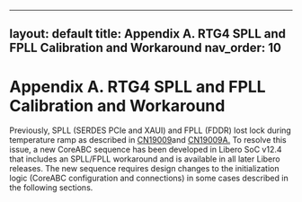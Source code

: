 
---
layout: default
title: Appendix A. RTG4 SPLL and FPLL Calibration and Workaround
nav_order: 10
---
# Appendix A. RTG4 SPLL and FPLL Calibration and Workaround

Previously, SPLL \(SERDES PCIe and XAUI\) and FPLL \(FDDR\) lost lock during temperature ramp as described in [CN19009](https://www.microsemi.com/document-portal/doc_download/1244107-cn19009-rtg4-pll-lock-stability)and [CN19009A.](https://www.microsemi.com/document-portal/doc_download/1244685-cn19009a-rtg4-pll-lock-stability-customer-notification-addendum) To resolve this issue, a new CoreABC sequence has been developed in Libero SoC v12.4 that includes an SPLL/FPLL workaround and is available in all later Libero releases. The new sequence requires design changes to the initialization logic \(CoreABC configuration and connections\) in some cases described in the following sections.

